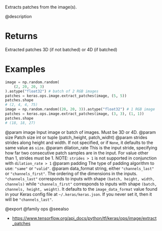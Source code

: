 Extracts patches from the image(s).

@description

# Returns
Extracted patches 3D (if not batched) or 4D (if batched)

# Examples
```python
image = np.random.random(
    (2, 20, 20, 3)
).astype("float32") # batch of 2 RGB images
patches = keras.ops.image.extract_patches(image, (5, 5))
patches.shape
# (2, 4, 4, 75)
image = np.random.random((20, 20, 3)).astype("float32") # 1 RGB image
patches = keras.ops.image.extract_patches(image, (3, 3), (1, 1))
patches.shape
# (18, 18, 27)
```

@param image Input image or batch of images. Must be 3D or 4D.
@param size Patch size int or tuple (patch_height, patch_widht)
@param strides strides along height and width. If not specified, or
    if `None`, it defaults to the same value as `size`.
@param dilation_rate This is the input stride, specifying how far two
    consecutive patch samples are in the input. For value other than 1,
    strides must be 1. NOTE: `strides > 1` is not supported in
    conjunction with `dilation_rate > 1`
@param padding The type of padding algorithm to use: `"same"` or `"valid"`.
@param data_format string, either `"channels_last"` or `"channels_first"`.
    The ordering of the dimensions in the inputs. `"channels_last"`
    corresponds to inputs with shape `(batch, height, width, channels)`
    while `"channels_first"` corresponds to inputs with shape
    `(batch, channels, height, weight)`. It defaults to the
    `image_data_format` value found in your Keras config file at
    `~/.keras/keras.json`. If you never set it, then it will be
    `"channels_last"`.

@export
@family ops
@seealso
+ <https://www.tensorflow.org/api_docs/python/tf/keras/ops/image/extract_patches>

